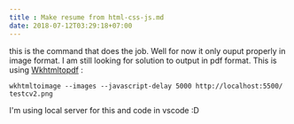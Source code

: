 ```yaml
---
title : Make resume from html-css-js.md
date: 2018-07-12T03:29:18+07:00
---
```


this is the command that does the job. Well for now it only ouput properly in image format. I am still looking for solution to output in pdf format. This is using [Wkhtmltopdf](https://wkhtmltopdf.org/) : 

    wkhtmltoimage --images --javascript-delay 5000 http://localhost:5500/ testcv2.png

I'm using local server for this and code in vscode :D
